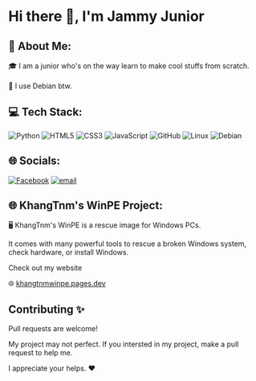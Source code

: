 # Hi there 👋, I'm Jammy Junior


## 💫 About Me:
🎓 I am a junior who's on the way learn to make cool stuffs from scratch.<br><br>🗿 I use Debian btw.



## 💻 Tech Stack:
![Python](https://img.shields.io/badge/python-3670A0?style=for-the-badge&logo=python&logoColor=ffdd54) ![HTML5](https://img.shields.io/badge/html5-%23E34F26.svg?style=for-the-badge&logo=html5&logoColor=white) ![CSS3](https://img.shields.io/badge/css3-%231572B6.svg?style=for-the-badge&logo=css3&logoColor=white) ![JavaScript](https://img.shields.io/badge/javascript-%23323330.svg?style=for-the-badge&logo=javascript&logoColor=%23F7DF1E) ![GitHub](https://img.shields.io/badge/github-%23121011.svg?style=for-the-badge&logo=github&logoColor=white) ![Linux](https://img.shields.io/badge/Linux-FCC624?style=for-the-badge&logo=linux&logoColor=black) ![Debian](https://img.shields.io/badge/Debian-D70A53?style=for-the-badge&logo=debian&logoColor=white) 

## 🌐 Socials:
[![Facebook](https://img.shields.io/badge/Facebook-%231877F2.svg?logo=Facebook&logoColor=white)](https://facebook.com/facebook.khangtnm) [![email](https://img.shields.io/badge/Email-D14836?logo=gmail&logoColor=white)](mailto:trannguyenminhkhang0000@gmail.com) 

## 🌐 KhangTnm's WinPE Project:
🖥️ KhangTnm's WinPE is a rescue image for Windows PCs.

   It comes with many powerful tools to rescue a broken Windows system, check hardware, or install Windows.

   Check out my website

🌐 [khangtnmwinpe.pages.dev](khangtnmwinpe.pages.dev)

## Contributing ✨

Pull requests are welcome! 

My project may not perfect. If you intersted in my project, make a pull request to help me.

I appreciate your helps. ❤️